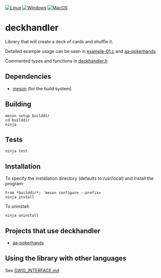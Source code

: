 [![Linux](https://github.com/theimpossibleastronaut/deckhandler/actions/workflows/linux.yml/badge.svg)](https://github.com/theimpossibleastronaut/deckhandler/actions/workflows/linux.yml)
[![Windows](https://github.com/theimpossibleastronaut/deckhandler/actions/workflows/windows.yml/badge.svg)](https://github.com/theimpossibleastronaut/deckhandler/actions/workflows/windows.yml)
[![MacOS](https://github.com/Dealer-s-Choice/deckhandler/actions/workflows/macos.yml/badge.svg)](https://github.com/Dealer-s-Choice/deckhandler/actions/workflows/macos.yml)

# deckhandler
Library that will create a deck of cards and shuffle it.

Detailed example usage can be seen in
[example-01.c](https://github.com/theimpossibleastronaut/deckhandler/blob/master/test/test_01.c)
and
[aa-pokerhands](https://github.com/theimpossibleastronaut/aapokerhands)

Commented types and functions in
[deckhandler.h](https://github.com/theimpossibleastronaut/deckhandler/blob/master/deckhandler.h)

## Dependencies

* [meson](http://mesonbuild.com/Quick-guide.html) (for the build system)

## Building

    meson setup builddir
    cd builddir
    ninja

## Tests

    ninja test

## Installation

To specify the installation directory (defaults to /usr/local) and
install the program:

    From *builddir*: `meson configure --prefix=
    ninja install

To uninstall:

    ninja uninstall

## Projects that use deckhandler

* [aa-pokerhands](https://github.com/theimpossibleastronaut/aapokerhands)

## Using the library with other languages

See [SWIG_INTERFACE.md](https://github.com/theimpossibleastronaut/deckhandler/blob/master/SWIG_INTERFACE.md)
